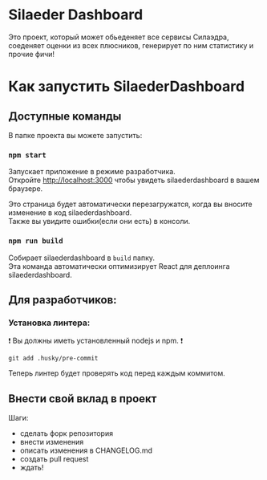 # Silaeder Dashboard
Это проект, который может обьеденяет все сервисы Силаэдра, соеденяет оценки из всех плюсников, генерирует по ним статистику и прочие фичи!



# Как запустить SilaederDashboard

## Доступные команды

В папке проекта вы можете запустить:

### `npm start`

Запускает приложение в режиме разработчика.\
Откройте [http://localhost:3000](http://localhost:3000) чтобы увидеть silaederdashboard в вашем браузере.

Это страница будет автоматически перезагружатся, когда вы вносите изменение в код silaederdashboard.\
Также вы увидите ошибки(если они есть) в консоли.

### `npm run build`

Собирает silaederdashboard в `build` папку.\
Эта команда автоматически оптимизирует React для деплоинга silaederdashboard.

## Для разработчиков:

### Установка линтера:
 ❗️ Вы должны иметь установленный nodejs и npm. ❗️
```
git add .husky/pre-commit
```

Теперь линтер будет проверять код перед каждым коммитом.

## Внести свой вклад в проект

Шаги:
 - сделать форк репозитория
 - внести изменения
 - описать изменения в CHANGELOG.md
 - создать pull request
 - ждать!
 
